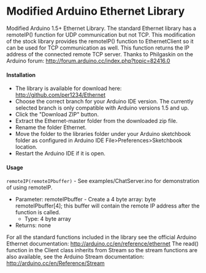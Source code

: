 Modified Arduino Ethernet Library
==========

Modified Arduino 1.5+ Ethernet Library. The standard Ethernet library has a remoteIP() function for UDP communication but not TCP. This modification of the stock library provides the remoteIP() function to EthernetClient so it can be used for TCP communication as well. This function returns the IP address of the connected remote TCP server. Thanks to Philgaskin on the Arduino forum: http://forum.arduino.cc/index.php?topic=82416.0

#### Installation
- The library is available for download here: http://github.com/per1234/Ethernet
- Choose the correct branch for your Arduino IDE version. The currently selected branch is only compatible with Arduino versions 1.5 and up.
- Click the "Download ZIP" button.
- Extract the Ethernet-master folder from the downloaded zip file.
- Rename the folder Ethernet.
- Move the folder to the libraries folder under your Arduino sketchbook folder as configured in Arduino IDE File>Preferences>Sketchbook location.
- Restart the Arduino IDE if it is open.

#### Usage
`remoteIP(remoteIPbuffer)` - See examples/ChatServer.ino for demonstration of using remoteIP.
- Parameter: remoteIPbuffer - Create a 4 byte array: byte remoteIPbuffer[4]; this buffer will contain the remote IP address after the function is called.
  - Type: 4 byte array
- Returns: none

For all the standard functions included in the library see the official Arduino Ethernet documentation: http://arduino.cc/en/reference/ethernet
The read() function in the Client class inherits from Stream so the stream functions are also available, see the Arduino Stream documentation: http://arduino.cc/en/Reference/Stream